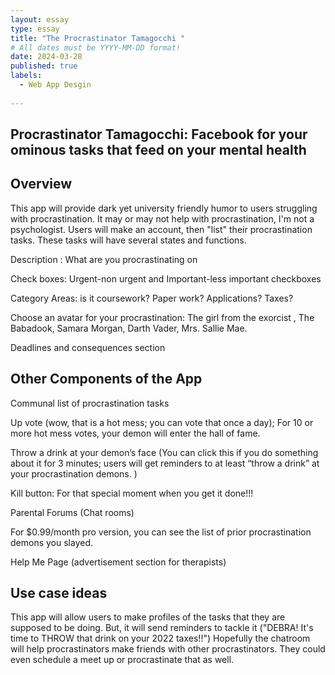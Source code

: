 ```yaml
---
layout: essay
type: essay
title: "The Procrastinator Tamagocchi "
# All dates must be YYYY-MM-DD format!
date: 2024-03-28
published: true
labels:
  - Web App Desgin 
  
---
```







## Procrastinator Tamagocchi: Facebook for your ominous tasks that feed on your mental health

## Overview

This app will provide dark yet university friendly humor to users struggling with procrastination. It may or may not help with procrastination, I'm not a psychologist. Users will make an account, then "list" their procrastination tasks. These tasks will have several states and functions. 

Description : What are you procrastinating on 

Check boxes: Urgent-non urgent and Important-less important checkboxes

Category Areas: is it coursework? Paper work? Applications? Taxes? 

Choose an avatar for your procrastination: The girl from the exorcist , The Babadook, Samara Morgan, Darth Vader, Mrs. Sallie Mae. 

Deadlines and consequences section 

## Other Components of the App 

Communal list of procrastination tasks 

Up vote (wow, that is a hot mess; you can vote that once a day); For 10 or more hot mess votes, your demon will enter the hall of fame. 

Throw a drink at your demon’s face (You can click this if you do something about it for 3 minutes; users will get reminders to at least “throw a drink” at your procrastination demons. )

Kill button: For that special moment when you get it done!!!

Parental Forums (Chat rooms) 

For $0.99/month pro version, you can see the list of prior procrastination demons you slayed. 

Help Me Page (advertisement section for therapists) 


## Use case ideas
This app will allow users to make profiles of the tasks that they are supposed to be doing. But, it will send reminders to tackle it ("DEBRA! It's time to THROW that drink on your 2022 taxes!!") Hopefully the chatroom will help procrastinators make friends with other procrastinators. They could even schedule a meet up or procrastinate that as well. 
